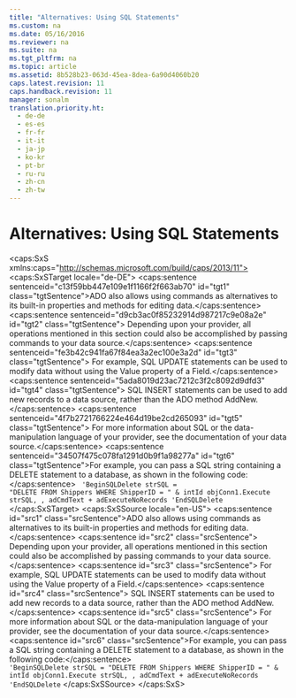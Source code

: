 ```yaml
---
title: "Alternatives: Using SQL Statements"
ms.custom: na
ms.date: 05/16/2016
ms.reviewer: na
ms.suite: na
ms.tgt_pltfrm: na
ms.topic: article
ms.assetid: 8b528b23-063d-45ea-8dea-6a90d4060b20
caps.latest.revision: 11
caps.handback.revision: 11
manager: sonalm
translation.priority.ht: 
  - de-de
  - es-es
  - fr-fr
  - it-it
  - ja-jp
  - ko-kr
  - pt-br
  - ru-ru
  - zh-cn
  - zh-tw
---
```

# Alternatives: Using SQL Statements
<?xml version="1.0" encoding="utf-8"?>
<caps:SxS xmlns:caps="http://schemas.microsoft.com/build/caps/2013/11">
  <caps:SxSTarget locale="de-DE">
    <developerReferenceWithoutSyntaxDocument xsi:schemaLocation="http://ddue.schemas.microsoft.com/authoring/2003/5 http://dduestorage.blob.core.windows.net/ddueschema/developer.xsd" xmlns="http://ddue.schemas.microsoft.com/authoring/2003/5" xmlns:xlink="http://www.w3.org/1999/xlink" xmlns:xsi="http://www.w3.org/2001/XMLSchema-instance">
      <introduction>
        <para>
          <caps:sentence sentenceid="c13f59bb447e109e1f1166f2f663ab70" id="tgt1" class="tgtSentence">ADO also allows using commands as alternatives to its built-in properties and methods for editing data.</caps:sentence>
          <caps:sentence sentenceid="d9cb3ac0f85232914d987217c9e08a2e" id="tgt2" class="tgtSentence"> Depending upon your provider, all operations mentioned in this section could also be accomplished by passing commands to your data source.</caps:sentence>
          <caps:sentence sentenceid="fe3b42c941fa67f84ea3a2ec100e3a2d" id="tgt3" class="tgtSentence"> For example, SQL UPDATE statements can be used to modify data without using the <legacyBold>Value</legacyBold> property of a <legacyBold>Field</legacyBold>.</caps:sentence>
          <caps:sentence sentenceid="5ada8019d23ac7212c3f2c8092d9dfd3" id="tgt4" class="tgtSentence"> SQL INSERT statements can be used to add new records to a data source, rather than the ADO method <legacyBold>AddNew</legacyBold>.</caps:sentence>
          <caps:sentence sentenceid="4f7b2721766224e464d19be2cd265093" id="tgt5" class="tgtSentence"> For more information about SQL or the data-manipulation language of your provider, see the documentation of your data source.</caps:sentence>
        </para>
        <para>
          <caps:sentence sentenceid="34507f475c078fa1291d0b9f1a98277a" id="tgt6" class="tgtSentence">For example, you can pass a SQL string containing a DELETE statement to a database, as shown in the following code:</caps:sentence>
        </para>
        <code>    'BeginSQLDelete
    strSQL = "DELETE FROM Shippers WHERE ShipperID = " &amp; intId
    objConn1.Execute strSQL, , adCmdText + adExecuteNoRecords
    'EndSQLDelete</code>
      </introduction>
      <relatedTopics></relatedTopics>
    </developerReferenceWithoutSyntaxDocument>
  </caps:SxSTarget>
  <caps:SxSSource locale="en-US">
    <developerReferenceWithoutSyntaxDocument xsi:schemaLocation="http://ddue.schemas.microsoft.com/authoring/2003/5 http://dduestorage.blob.core.windows.net/ddueschema/developer.xsd" xmlns="http://ddue.schemas.microsoft.com/authoring/2003/5" xmlns:xlink="http://www.w3.org/1999/xlink" xmlns:xsi="http://www.w3.org/2001/XMLSchema-instance">
      <introduction>
        <para>
          <caps:sentence id="src1" class="srcSentence">ADO also allows using commands as alternatives to its built-in properties and methods for editing data.</caps:sentence>
          <caps:sentence id="src2" class="srcSentence"> Depending upon your provider, all operations mentioned in this section could also be accomplished by passing commands to your data source.</caps:sentence>
          <caps:sentence id="src3" class="srcSentence"> For example, SQL UPDATE statements can be used to modify data without using the <legacyBold>Value</legacyBold> property of a <legacyBold>Field</legacyBold>.</caps:sentence>
          <caps:sentence id="src4" class="srcSentence"> SQL INSERT statements can be used to add new records to a data source, rather than the ADO method <legacyBold>AddNew</legacyBold>.</caps:sentence>
          <caps:sentence id="src5" class="srcSentence"> For more information about SQL or the data-manipulation language of your provider, see the documentation of your data source.</caps:sentence>
        </para>
        <para>
          <caps:sentence id="src6" class="srcSentence">For example, you can pass a SQL string containing a DELETE statement to a database, as shown in the following code:</caps:sentence>
        </para>
        <code>    'BeginSQLDelete
    strSQL = "DELETE FROM Shippers WHERE ShipperID = " &amp; intId
    objConn1.Execute strSQL, , adCmdText + adExecuteNoRecords
    'EndSQLDelete</code>
      </introduction>
      <relatedTopics></relatedTopics>
    </developerReferenceWithoutSyntaxDocument>
  </caps:SxSSource>
</caps:SxS>